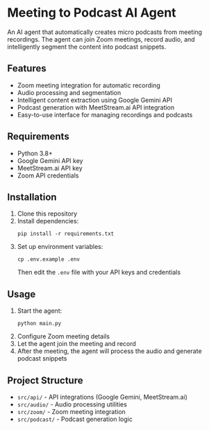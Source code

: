 # Meeting to Podcast AI Agent

An AI agent that automatically creates micro podcasts from meeting recordings. The agent can join Zoom meetings, record audio, and intelligently segment the content into podcast snippets.

## Features

- Zoom meeting integration for automatic recording
- Audio processing and segmentation
- Intelligent content extraction using Google Gemini API
- Podcast generation with MeetStream.ai API integration
- Easy-to-use interface for managing recordings and podcasts

## Requirements

- Python 3.8+
- Google Gemini API key
- MeetStream.ai API key
- Zoom API credentials

## Installation

1. Clone this repository
2. Install dependencies:
   ```
   pip install -r requirements.txt
   ```
3. Set up environment variables:
   ```
   cp .env.example .env
   ```
   Then edit the `.env` file with your API keys and credentials

## Usage

1. Start the agent:
   ```
   python main.py
   ```
2. Configure Zoom meeting details
3. Let the agent join the meeting and record
4. After the meeting, the agent will process the audio and generate podcast snippets

## Project Structure

- `src/api/` - API integrations (Google Gemini, MeetStream.ai)
- `src/audio/` - Audio processing utilities
- `src/zoom/` - Zoom meeting integration
- `src/podcast/` - Podcast generation logic
